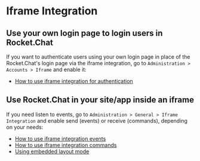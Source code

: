 # Iframe Integration

## Use your own login page to login users in Rocket.Chat

If you want to authenticate users using your own login page in place of the Rocket.Chat's login page via the iframe integration, go to `Administration > Accounts > Iframe` and enable it:

* [How to use iframe integration for authentication](authentication/)

## Use Rocket.Chat in your site/app inside an iframe

If you need listen to events, go to `Administration > General > Iframe Integration` and enable send \(events\) or receive \(commands\), depending on your needs:

* [How to use iframe integration events](events.md)
* [How to use iframe integration commands](commands.md)
* [Using embedded layout mode](../embedded-layout.md)

